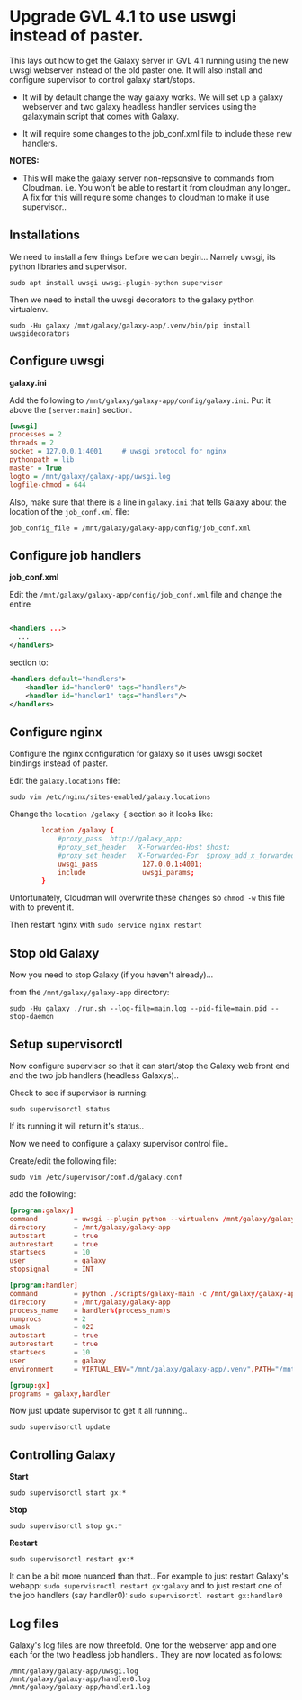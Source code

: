 # Upgrade GVL 4.1 to use uswgi instead of paster.

This lays out how to get the Galaxy server in GVL 4.1 running using the new uwsgi webserver instead of the old paster one. It will also install and configure supervisor to control galaxy start/stops.

* It will by default change the way galaxy works. We will set up a galaxy webserver and two galaxy headless handler services using the galaxymain script that comes with Galaxy.

* It will require some changes to the job_conf.xml file to include these new handlers.

**NOTES:**

* This will make the galaxy server non-repsonsive to commands from Cloudman. i.e. You won't be able to restart it from cloudman any longer.. A fix for this will require some changes to cloudman to make it use supervisor..

## Installations

We need to install a few things before we can begin... Namely uwsgi, its python libraries and supervisor.

`sudo apt install uwsgi uwsgi-plugin-python supervisor`

Then we need to install the uwsgi decorators to the galaxy python virtualenv..

`sudo -Hu galaxy /mnt/galaxy/galaxy-app/.venv/bin/pip install uwsgidecorators`

## Configure uwsgi

**galaxy.ini**

Add the following to `/mnt/galaxy/galaxy-app/config/galaxy.ini`. Put it above the `[server:main]` section.

```ini
[uwsgi]
processes = 2
threads = 2
socket = 127.0.0.1:4001     # uwsgi protocol for nginx
pythonpath = lib
master = True
logto = /mnt/galaxy/galaxy-app/uwsgi.log
logfile-chmod = 644
```

Also, make sure that there is a line in `galaxy.ini` that tells Galaxy about the location of the `job_conf.xml` file:

`job_config_file = /mnt/galaxy/galaxy-app/config/job_conf.xml`

## Configure job handlers

**job_conf.xml**

Edit the `/mnt/galaxy/galaxy-app/config/job_conf.xml` file and change the entire
```xml

<handlers ...>
  ...
</handlers>
```
section to:

```xml
<handlers default="handlers">
    <handler id="handler0" tags="handlers"/>
    <handler id="handler1" tags="handlers"/>
</handlers>
```

## Configure nginx

Configure the nginx configuration for galaxy so it uses uwsgi socket bindings instead of paster.

Edit the `galaxy.locations` file:

`sudo vim /etc/nginx/sites-enabled/galaxy.locations`

Change the `location /galaxy {` section so it looks like:
  
```conf
        location /galaxy {
            #proxy_pass  http://galaxy_app;
            #proxy_set_header   X-Forwarded-Host $host;
            #proxy_set_header   X-Forwarded-For  $proxy_add_x_forwarded_for;
            uwsgi_pass           127.0.0.1:4001;
            include              uwsgi_params;
        }
```

Unfortunately, Cloudman will overwrite these changes so `chmod -w` this file with to prevent it.

Then restart nginx with `sudo service nginx restart`

## Stop old Galaxy

Now you need to stop Galaxy (if you haven't already)...

from the `/mnt/galaxy/galaxy-app` directory:

`sudo -Hu galaxy ./run.sh --log-file=main.log --pid-file=main.pid --stop-daemon`

## Setup supervisorctl

Now configure supervisor so that it can start/stop the Galaxy web front end and the two job handlers (headless Galaxys)..

Check to see if supervisor is running:

`sudo supervisorctl status`

If its running it will return it's status..

Now we need to configure a galaxy supervisor control file..

Create/edit the following file:

`sudo vim /etc/supervisor/conf.d/galaxy.conf`

add the following:

```conf
[program:galaxy]
command         = uwsgi --plugin python --virtualenv /mnt/galaxy/galaxy-app/.venv --ini-paste /mnt/galaxy/galaxy-app/config/galaxy.ini
directory       = /mnt/galaxy/galaxy-app
autostart       = true
autorestart     = true
startsecs       = 10
user            = galaxy
stopsignal      = INT

[program:handler]
command         = python ./scripts/galaxy-main -c /mnt/galaxy/galaxy-app/config/galaxy.ini --server-name=handler%(process_num)s --log-file /mnt/galaxy/galaxy-app/handler%(process_num)s.log
directory       = /mnt/galaxy/galaxy-app
process_name    = handler%(process_num)s
numprocs        = 2
umask           = 022
autostart       = true
autorestart     = true
startsecs       = 10
user            = galaxy
environment     = VIRTUAL_ENV="/mnt/galaxy/galaxy-app/.venv",PATH="/mnt/galaxy/galaxy-app/.venv/bin:%(ENV_PATH)s"

[group:gx]
programs = galaxy,handler
```

Now just update supervisor to get it all running..

`sudo supervisorctl update`

## Controlling Galaxy

**Start**

`sudo supervisorctl start gx:*`

**Stop**

`sudo supervisorctl stop gx:*`

**Restart**

`sudo supervisorctl restart gx:*`

It can be a bit more nuanced than that.. For example to just restart Galaxy's webapp: `sudo supervisroctl restart gx:galaxy` and to just restart one of the job handlers (say handler0): `sudo supervisorctl restart gx:handler0` 

## Log files

Galaxy's log files are now threefold. One for the webserver app and one each for the two headless job handlers.. They are now located as follows:

```
/mnt/galaxy/galaxy-app/uwsgi.log
/mnt/galaxy/galaxy-app/handler0.log
/mnt/galaxy/galaxy-app/handler1.log
```